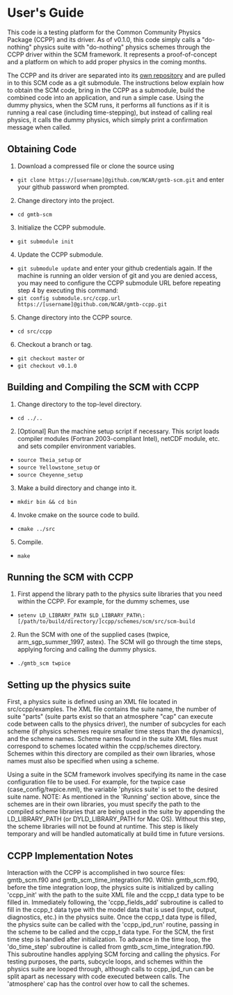 # User's Guide

This code is a testing platform for the Common Community Physics Package (CCPP) and its
driver. As of v0.1.0, this code simply calls a "do-nothing" physics suite with
"do-nothing" physics schemes through the CCPP driver within the SCM framework. It
represents a proof-of-concept and a platform on which to add proper physics in the coming months.

The CCPP and its driver are separated into its [own repository](https://github.com/NCAR/gmtb-ccpp) and are pulled in to this SCM
code as a git submodule. The instructions below explain how to obtain the SCM code, bring
in the CCPP as a submodule, build the combined code into an application, and run a simple case.
Using the dummy physics, when the SCM runs, it performs all functions as if it is running
a real case (including time-stepping), but instead of calling real physics, it calls the
dummy physics, which simply print a confirmation message when called.

## Obtaining Code
1. Download a compressed file or clone the source using
* `git clone https://[username]@github.com/NCAR/gmtb-scm.git`
  and enter your github password when prompted.
2. Change directory into the project.
* `cd gmtb-scm`
3. Initialize the CCPP submodule.
* `git submodule init`
4. Update the CCPP submodule.
* `git submodule update`
  and enter your github credentials again. If the machine is running an older version of git and you are denied access, you may need to configure the CCPP submodule URL before repeating step 4 by executing this command:
* `git config submodule.src/ccpp.url https://[username]@github.com/NCAR/gmtb-ccpp.git`
5. Change directory into the CCPP source.
* `cd src/ccpp`
6. Checkout a branch or tag.
* `git checkout master` or
* `git checkout v0.1.0`

## Building and Compiling the SCM with CCPP
1. Change directory to the top-level directory.
* `cd ../..`
2. [Optional] Run the machine setup script if necessary. This script loads compiler modules (Fortran 2003-compliant Intel), netCDF module, etc. and sets compiler environment variables.
* `source Theia_setup` or
* `source Yellowstone_setup` or
* `source Cheyenne_setup`
3. Make a build directory and change into it.
* `mkdir bin && cd bin`
4. Invoke cmake on the source code to build.
* `cmake ../src`
5. Compile.
* `make`

## Running the SCM with CCPP
1. First append the library path to the physics suite libraries that you need within the CCPP. For example, for the dummy schemes, use
* `setenv LD_LIBRARY_PATH $LD_LIBRARY_PATH\:[/path/to/build/directory/]ccpp/schemes/scm/src/scm-build`
2. Run the SCM with one of the supplied cases (twpice, arm_sgp_summer_1997, astex). The SCM will go through the time steps, applying forcing and calling the dummy physics.
* `./gmtb_scm twpice`

## Setting up the physics suite
First, a physics suite is defined using an XML file located in src/ccpp/examples. The XML file contains the suite name, the number of suite "parts" (suite parts exist so that an atmosphere "cap" can execute code between calls to the physics driver), the number of subcycles for each scheme (if physics schemes require smaller time steps than the dynamics), and the scheme names. Scheme names found in the suite XML files must correspond to schemes located within the ccpp/schemes directory. Schemes within this directory are compiled as their own libraries, whose names must also be specified when using a scheme.

Using a suite in the SCM framework involves specifying its name in the case configuration file to be used. For example, for the twpice case (case_config/twpice.nml), the variable 'physics suite' is set to the desired suite name. NOTE: As mentioned in the 'Running' section above, since the schemes are in their own libraries, you must specify the path to the compiled scheme libraries that are being used in the suite by appending the LD_LIBRARY_PATH (or DYLD_LIBRARY_PATH for Mac OS). Without this step, the scheme libraries will not be found at runtime. This step is likely temporary and will be handled automatically at build time in future versions.

## CCPP Implementation Notes

Interaction with the CCPP is accomplished in two source files: gmtb_scm.f90 and gmtb_scm_time_integration.f90. Within gmtb_scm.f90, before the time integration loop, the physics suite is initialized by calling 'ccpp_init' with the path to the suite XML file and the ccpp_t data type to be filled in. Immediately following, the 'ccpp_fields_add' subroutine is called to fill in the ccpp_t data type with the model data that is used (input, output, diagnostics, etc.) in the physics suite. Once the ccpp_t data type is filled, the physics suite can be called with the 'ccpp_ipd_run' routine, passing in the scheme to be called and the ccpp_t data type. For the SCM, the first time step is handled after initialization. To advance in the time loop, the 'do_time_step' subroutine is called from gmtb_scm_time_integration.f90. This subroutine handles applying SCM forcing and calling the physics. For testing purposes, the parts, subcycle loops, and schemes within the physics suite are looped through, although calls to ccpp_ipd_run can be split apart as necessary with code executed between calls. The 'atmosphere' cap has the control over how to call the schemes.
